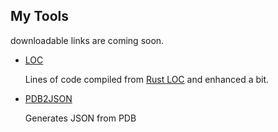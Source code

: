 ## My Tools
downloadable links are coming soon.

- [LOC]()

  Lines of code compiled from [Rust LOC]() and enhanced a bit.

- [PDB2JSON]()

  Generates JSON from PDB 
  
